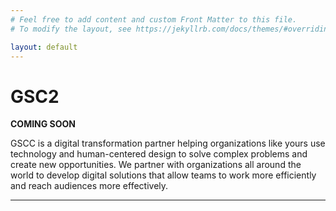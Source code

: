 ```yaml
---
# Feel free to add content and custom Front Matter to this file.
# To modify the layout, see https://jekyllrb.com/docs/themes/#overriding-theme-defaults

layout: default
---
```


# GSC2

**COMING SOON**

<!--## What's in it?-->

GSCC is a digital transformation partner helping organizations like yours use technology and human-centered design to solve complex problems and create new opportunities. We partner with organizations all around the world to develop digital solutions that allow teams to work more efficiently and reach audiences more effectively.

***

<!--## Get started-->

<!--[README](https://github.com/YJPL/soon/blob/master/README.md) Get [Soon](https://github.com/YJPL/soon/).-->
